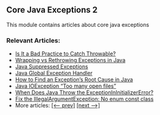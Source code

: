 ## Core Java Exceptions 2

This module contains articles about core java exceptions

### Relevant Articles:

- [Is It a Bad Practice to Catch Throwable?](https://www.baeldung.com/java-catch-throwable-bad-practice)
- [Wrapping vs Rethrowing Exceptions in Java](https://www.baeldung.com/java-wrapping-vs-rethrowing-exceptions)
- [Java Suppressed Exceptions](https://www.baeldung.com/java-suppressed-exceptions)
- [Java Global Exception Handler](https://www.baeldung.com/java-global-exception-handler)
- [How to Find an Exception’s Root Cause in Java](https://www.baeldung.com/java-exception-root-cause)
- [Java IOException “Too many open files”](https://www.baeldung.com/java-too-many-open-files)
- [When Does Java Throw the ExceptionInInitializerError?](https://www.baeldung.com/java-exceptionininitializererror)
- [Fix the IllegalArgumentException: No enum const class](https://www.baeldung.com/java-fix-no-enum-const-class)
- More articles: [[<-- prev]](../core-java-exceptions) [[next -->]](../core-java-exceptions-3)

